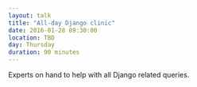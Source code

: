 ```yaml
---
layout: talk
title: "All-day Django clinic"
date: 2016-01-28 09:30:00
location: TBD
day: Thursday
duration: 90 minutes
---
```


Experts on hand to help with all Django related queries.
